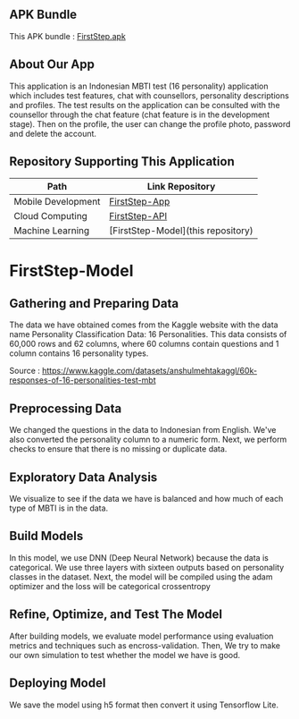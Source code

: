 ## APK Bundle
This APK bundle : [FirstStep.apk](https://drive.google.com/file/d/1a0d_nyHKi3LI2igr_Uxiv9uFUT6nshgX/view?usp=sharing)
## About Our App
This application is an Indonesian MBTI test (16 personality) application which includes test features, chat with counsellors, personality descriptions and profiles. The test results on the application can be consulted with the counsellor through the chat feature (chat feature is in the development stage). Then on the profile, the user can change the profile photo, password and delete the account.
## Repository Supporting This Application
| Path               | Link Repository |
|--------------------|-----------------|
| Mobile Development | [FirstStep-App](https://github.com/FirstStep-Bangkit/FirstStep-App.git)               |
| Cloud Computing    | [FirstStep-API](https://github.com/FirstStep-Bangkit/firststep-api.git)                |
| Machine Learning   | [FirstStep-Model](this repository)                |

# FirstStep-Model
## Gathering and Preparing Data
The data we have obtained comes from the Kaggle website with the data name Personality Classification Data: 16 Personalities. This data consists of 60,000 rows and 62 columns, where 60 columns contain questions and 1 column contains 16 personality types.

Source : https://www.kaggle.com/datasets/anshulmehtakaggl/60k-responses-of-16-personalities-test-mbt
## Preprocessing Data
We changed the questions in the data to Indonesian from English. We've also converted the personality column to a numeric form. Next, we perform checks to ensure that there is no missing or duplicate data.
## Exploratory Data Analysis
We visualize to see if the data we have is balanced and how much of each type of MBTI is in the data.
## Build Models
In this model, we use DNN (Deep Neural Network) because the data is categorical. We use three layers with sixteen outputs based on personality classes in the dataset. Next, the model will be compiled using the adam optimizer and the loss will be categorical crossentropy
## Refine, Optimize, and Test The Model
After building models, we evaluate model performance using evaluation metrics and techniques such as encross-validation. Then, We try to make our own simulation to test whether the model we have is good.
## Deploying Model
We save the model using h5 format then convert it using Tensorflow Lite.

